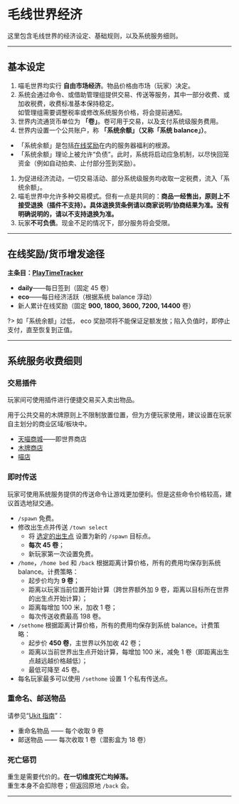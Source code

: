 <!-- 改编自喵窝经济页面 -->

# 毛线世界经济

这里包含毛线世界的经济设定、基础规则，以及系统服务细则。


------

## 基本设定

1. 喵毛世界均实行 **自由市场经济**。物品价格由市场（玩家）决定。
1. 系统会通过命令、或借助管理组提供交易、传送等服务，其中一部分收费、或加收税费，收费标准基本保持稳定。  
如管理组需要调整税率或修改系统服务价格，将会提前通知。
1. 世界内流通货币单位为 **「卷」**。卷可用于交易，以及支付系统级服务费用。
1. 世界内设置一个公共账户，称 **「系统余额」（又称「系统 balance」）**。
  * 「系统余额」是包括[在线奖励](#在线奖励)在内的服务器福利的根源。
  * 「系统余额」理论上被允许“负债”。此时，系统将启动应急机制，以尽快回笼资金（例如自动拍卖、止付部分签到奖励）。
1. 为促进经济流动，一切交易活动、部分系统级服务均收取一定税费，流入「系统余额」。
1. 喵毛世界中允许多种交易模式。但有一点是共同的：**商品一经售出，原则上不接受退换（插件不支持）。具体退换货条例请以商家说明/协商结果为准。没有明确说明的，请以不支持退换为准。**
1. 玩家**不可负债**。现金不足的情况下，部分服务将会受限。

------
## 在线奖励/货币增发途径

**主条目：[PlayTimeTracker](tutorial/plugins/playtimetracker.md)**

- **daily**——每日签到（固定 45 卷）
- **eco**——每日经济活跃（根据系统 balance 浮动）
- 新人累计在线奖励（固定 **900, 1800, 3600, 7200, 14400** 卷）

?> 如「系统余额」过低， eco 奖励项将不能保证足额发放；陷入负值时，即停止支付，直至恢复到正值。

------

## 系统服务收费细则

### 交易插件

玩家间可使用插件进行便捷交易买入卖出物品。

用于公共交易的木牌原则上不限制放置位置，但为方便玩家使用，建议设置在玩家自主划分的商业区域/板块中。

- [天喵商城](/tutorial/plugins/hmarket?id=hm)——即世界商店
- [木牌商店](/tutorial/plugins/hmarket?id=shop)
- [喵店](/tutorial/plugins/nyaashop?id=shop)

  
### 即时传送

玩家可使用系统服务提供的传送命令让游戏更加便利。但是这些命令价格较高，建议首选地狱交通。

- `/spawn` 免费。
- 修改出生点并传送 `/town select` 
  - 将 [选定的出生点](worlds.md) 设置为新的 `/spawn` 目标点。
  - **每次 45 卷**；
  - 新玩家第一次设置免费。
- `/home`，`/home bed` 和 `/back` 根据距离计算价格，所有的费用均保存到系统 balance。计费策略：
  - 起步价均为 **9 卷**；
  - 距离以玩家当前位置开始计算（跨世界额外加 9 卷，距离以目标所在世界的出生点开始计算）；
  - 距离每增加 100 米，加收 1 卷；
  - 每次传送收费最高 198 卷。
- `/sethome` 根据距离计算价格，所有的费用均保存到系统 balance。计费策略：
  - 起步价 **450 卷**，主世界以外加收 42 卷；
  - 距离以当前世界出生点开始计算，每增加 100 米，减免 1 卷（即距离出生点越远越价格越低）；
  - 最低可降至 45 卷。
- 每名玩家最多可以使用 `/sethome` 设置 1 个私有传送点。


### 重命名、邮送物品

请参见“[Ukit 指南](tutorial/plugins/ukit?id=物品相关)”：

- 重命名物品 —— 每个收取 9 卷
- 邮送物品 —— 每次收取 1 卷（潜影盒为 18 卷）

### 死亡惩罚

重生是需要代价的。**在一切维度死亡均掉落。**  
重生本身不会扣除卷；但返回原地 `/back` 会。

------




